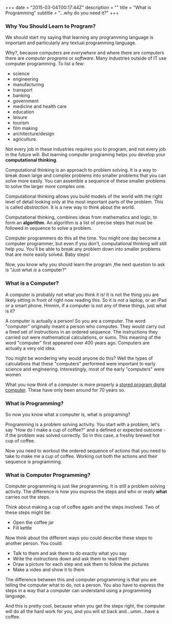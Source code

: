 +++
date = "2015-03-04T00:17:44Z"
description = ""
title = "What is Programming"
subtitle = "...why do you need it?"
+++
### Why You Should Learn to Program?

We should start my saying that learning any programming language is important
and particularly any textual programming language.

Why?, because computers are _everywhere_ and where there are computers there are
_computer programs_ or _software_. Many industries outside of IT use computer
 programming. To list a few:

* science
* engineering
* manufacturing
* transport
* banking
* government
* medicine and health care
* education
* leisure
* tourism
* film making
* architecture/design
* agriculture.

Not every job in these industries requires you to program, and not every job in
the future will. But learning computer programing helps you develop your
__computational thinking__.

Computational thinking is an approach to problem solving. It is a way to break
down large and complex problems into smaller problems that you can solve more easily.
You can assemble a sequence of these smaller problems to solve the larger more
complex one.

Computational thinking allows you build models of the world with the right
level of detail looking only at the most important parts of the problem. This
is called _abstraction_. It is a new way to think about the world.

Computational thinking, combines ideas from mathematics and logic, to form an __algorithm__. An algorithm
is a list of precise steps that must be followed in sequence to solve a problem.

Computer programmers do this all the time. You might one day become a computer
programmer, but even if you don't, computational thinking will still help you. You'll
be able to break any problem down into smaller problems that are more easily
solved. Baby steps!

Now, you know why you should learn the program ,the next question to ask is "Just what
_is_ a computer?"

### What is a Computer?

A computer is probably not what you think it is! It is not the thing you are likely
sitting in front of right now reading this. So it is not a laptop, or an iPad or a
smart phone. Hmmm, if a computer is not any of these things, just what is it?

A computer is actually a person! So you are a computer. The word "computer"
originally meant a person who computes. They would carry out a fixed set of instructions
in an ordered sequence. The instructions they carried out were mathematical calculations,
or sums. This meaning of the word "computer" first appeared over 400 years ago.
Computers are actually a very old idea.

You might be wondering why would anyone do this? Well the types of calculations that
these "computers" performed were important to early science and engineering.
Interestingly, most of the early "computers" were women.

What you now think of a computer is more properly a
[stored program digital computer](http://en.wikipedia.org/wiki/Computer#Stored_program_computers_eliminate_the_need_for_re-wiring).
These have only been around for 70 years so.

### What is Programming?

So now you know what a computer is, what is programing?

Programming is a problem solving activity. You start with a problem, let's say "How do I make a cup of coffee?"
and a defined or expected outcome - if the problem was solved correctly. So in this case,
a freshly brewed hot cup of coffee.

Now you need to workout the ordered sequence of actions that you need to take to
make me a cup of coffee. Working out both the actions and their sequence is programming.

### What is Computer Programming?

Computer programming is just like programming. It is still a problem solving
activity. The difference is how you express the steps and who or really __what__
carries out the steps.

Think about making a cup of coffee again and the steps involved. Two of these
steps might be:

* Open the coffee jar
* Fill kettle

Now think about the different ways you could describe these steps to another person.
You could:

* Talk to them and ask them to do exactly what you say
* Write the instructions down and ask them to read them
* Draw a picture for each step and ask them to follow the pictures
* Make a video and show it to them

The difference between this and computer programming is that you are telling the
computer what to do, not a person. You also have to express the steps in a way that
a computer can understand using a programming language.

And this is pretty cool, because when you get the steps right, the computer will do all
the hard work for you, and you will sit back and...umm...have a coffee.
